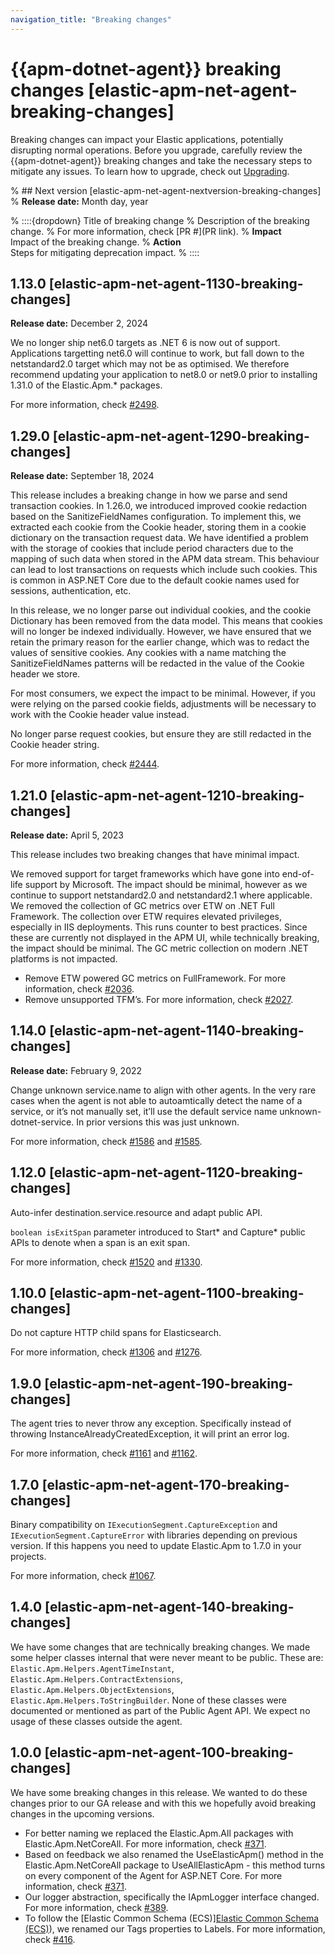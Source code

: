 ```yaml
---
navigation_title: "Breaking changes"
---
```


# {{apm-dotnet-agent}} breaking changes [elastic-apm-net-agent-breaking-changes]
Breaking changes can impact your Elastic applications, potentially disrupting normal operations. Before you upgrade, carefully review the {{apm-dotnet-agent}} breaking changes and take the necessary steps to mitigate any issues. To learn how to upgrade, check out [Upgrading](/reference/upgrading.md).

% ## Next version [elastic-apm-net-agent-nextversion-breaking-changes]
% **Release date:** Month day, year

% ::::{dropdown} Title of breaking change
% Description of the breaking change.
% For more information, check [PR #](PR link).
% **Impact**<br> Impact of the breaking change.
% **Action**<br> Steps for mitigating deprecation impact.
% ::::

## 1.13.0 [elastic-apm-net-agent-1130-breaking-changes]
**Release date:** December 2, 2024

We no longer ship net6.0 targets as .NET 6 is now out of support. Applications targetting net6.0 will continue to work, but fall down to the netstandard2.0 target which may not be as optimised. We therefore recommend updating your application to net8.0 or net9.0 prior to installing 1.31.0 of the Elastic.Apm.* packages.

For more information, check [#2498](https://github.com/elastic/apm-agent-dotnet/pull/2498).

## 1.29.0 [elastic-apm-net-agent-1290-breaking-changes]
**Release date:** September 18, 2024

This release includes a breaking change in how we parse and send transaction cookies. In 1.26.0, we introduced improved cookie redaction based on the SanitizeFieldNames configuration. To implement this, we extracted each cookie from the Cookie header, storing them in a cookie dictionary on the transaction request data. We have identified a problem with the storage of cookies that include period characters due to the mapping of such data when stored in the APM data stream. This behaviour can lead to lost transactions on requests which include such cookies. This is common in ASP.NET Core due to the default cookie names used for sessions, authentication, etc.

In this release, we no longer parse out individual cookies, and the cookie Dictionary has been removed from the data model. This means that cookies will no longer be indexed individually. However, we have ensured that we retain the primary reason for the earlier change, which was to redact the values of sensitive cookies. Any cookies with a name matching the SanitizeFieldNames patterns will be redacted in the value of the Cookie header we store.

For most consumers, we expect the impact to be minimal. However, if you were relying on the parsed cookie fields, adjustments will be necessary to work with the Cookie header value instead.

No longer parse request cookies, but ensure they are still redacted in the Cookie header string.

For more information, check [#2444](https://github.com/elastic/apm-agent-dotnet/pull/2444).

## 1.21.0 [elastic-apm-net-agent-1210-breaking-changes]
**Release date:** April 5, 2023

This release includes two breaking changes that have minimal impact.

We removed support for target frameworks which have gone into end-of-life support by Microsoft. The impact should be minimal, however as we continue to support netstandard2.0 and netstandard2.1 where applicable.
We removed the collection of GC metrics over ETW on .NET Full Framework. The collection over ETW requires elevated privileges, especially in IIS deployments. This runs counter to best practices. Since these are currently not displayed in the APM UI, while technically breaking, the impact should be minimal. The GC metric collection on modern .NET platforms is not impacted.

* Remove ETW powered GC metrics on FullFramework. For more information, check [#2036](https://github.com/elastic/apm-agent-dotnet/pull/2036).
* Remove unsupported TFM’s. For more information, check [#2027](https://github.com/elastic/apm-agent-dotnet/pull/2027).

## 1.14.0 [elastic-apm-net-agent-1140-breaking-changes]
**Release date:** February 9, 2022

Change unknown service.name to align with other agents. In the very rare cases when the agent is not able to autoamtically detect the name of a service, or it’s not manually set, it’ll use the default service name unknown-dotnet-service. In prior versions this was just unknown.

For more information, check [#1586](https://github.com/elastic/apm-agent-dotnet/pull/1586) and [#1585](https://github.com/elastic/apm-agent-dotnet/issues/1585).

## 1.12.0 [elastic-apm-net-agent-1120-breaking-changes]

Auto-infer destination.service.resource and adapt public API.

`boolean isExitSpan` parameter introduced to Start* and Capture* public APIs to denote when a span is an exit span.

For more information, check [#1520](https://github.com/elastic/apm-agent-dotnet/pull/1520) and [#1330](https://github.com/elastic/apm-agent-dotnet/issues/1330).

## 1.10.0 [elastic-apm-net-agent-1100-breaking-changes]

Do not capture HTTP child spans for Elasticsearch.

For more information, check [#1306](https://github.com/elastic/apm-agent-dotnet/pull/1306) and [#1276](https://github.com/elastic/apm-agent-dotnet/pull/1276).

## 1.9.0 [elastic-apm-net-agent-190-breaking-changes]

The agent tries to never throw any exception. Specifically instead of throwing InstanceAlreadyCreatedException, it will print an error log.

For more information, check [#1161](https://github.com/elastic/apm-agent-dotnet/pull/1161) and [#1162](https://github.com/elastic/apm-agent-dotnet/pull/1162).

## 1.7.0 [elastic-apm-net-agent-170-breaking-changes]

Binary compatibility on `IExecutionSegment.CaptureException` and `IExecutionSegment.CaptureError` with libraries depending on previous version. If this happens you need to update Elastic.Apm to 1.7.0 in your projects.

For more information, check [#1067](https://github.com/elastic/apm-agent-dotnet/issues/1067).

## 1.4.0 [elastic-apm-net-agent-140-breaking-changes]

We have some changes that are technically breaking changes. We made some helper classes internal that were never meant to be public. These are: `Elastic.Apm.Helpers.AgentTimeInstant`, `Elastic.Apm.Helpers.ContractExtensions`, `Elastic.Apm.Helpers.ObjectExtensions`, `Elastic.Apm.Helpers.ToStringBuilder`. None of these classes were documented or mentioned as part of the Public Agent API. We expect no usage of these classes outside the agent.

## 1.0.0 [elastic-apm-net-agent-100-breaking-changes]

We have some breaking changes in this release. We wanted to do these changes prior to our GA release and with this we hopefully avoid breaking changes in the upcoming versions.

* For better naming we replaced the Elastic.Apm.All packages with Elastic.Apm.NetCoreAll. For more information, check [#371](https://github.com/elastic/apm-agent-dotnet/pull/371).
* Based on feedback we also renamed the UseElasticApm() method in the Elastic.Apm.NetCoreAll package to UseAllElasticApm - this method turns on every component of the Agent for ASP.NET Core. For more information, check [#371](https://github.com/elastic/apm-agent-dotnet/pull/371).
* Our logger abstraction, specifically the IApmLogger interface changed. For more information, check [#389](https://github.com/elastic/apm-agent-dotnet/pull/389).
* To follow the [Elastic Common Schema (ECS)][Elastic Common Schema (ECS)](ecs://reference/index.md)), we renamed our Tags properties to Labels. For more information, check [#416](https://github.com/elastic/apm-agent-dotnet/pull/416).